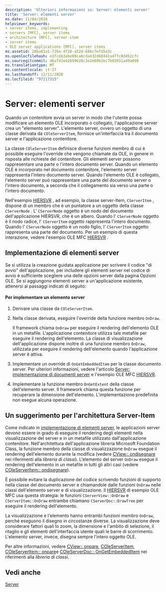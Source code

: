 ```yaml
---
description: 'Ulteriori informazioni su: Server: elementi server'
title: 'Server: elementi server'
ms.date: 11/04/2016
helpviewer_keywords:
- server items, implementing
- servers [MFC], server items
- architecture [MFC], server-item
- server items
- OLE server applications [MFC], server items
ms.assetid: 28ba81a1-726a-4728-a52d-68bc7efd5a3c
ms.openlocfilehash: e3fceb3abe89ca6cda432d60441a47fc0d452cfc
ms.sourcegitcommit: d6af41e42699628c3e2e6063ec7b03931a49a098
ms.translationtype: MT
ms.contentlocale: it-IT
ms.lasthandoff: 12/11/2020
ms.locfileid: "97217315"
---
```

# <a name="servers-server-items"></a>Server: elementi server

Quando un contenitore avvia un server in modo che l'utente possa modificare un elemento OLE incorporato o collegato, l'applicazione server crea un "elemento server". L'elemento server, ovvero un oggetto di una classe derivata da `COleServerItem`, fornisce un'interfaccia tra il documento server e l'applicazione contenitore.

La classe `COleServerItem` definisce diverse funzioni membro di cui è possibile eseguire l'override che vengono chiamate da OLE, in genere in risposta alle richieste del contenitore. Gli elementi server possono rappresentare una parte o l'intero documento server. Quando un elemento OLE è incorporato nel documento contenitore, l'elemento server rappresenta l'intero documento server. Quando l'elemento OLE è collegato, l'elemento server può rappresentare una parte del documento server o l'intero documento, a seconda che il collegamento sia verso una parte o l'intero documento.

Nell'esempio [HIERSVR](../overview/visual-cpp-samples.md) , ad esempio, la classe server-Item, `CServerItem` , dispone di un membro che è un puntatore a un oggetto della classe `CServerNode` . L' `CServerNode` oggetto è un nodo del documento dell'applicazione HIERSVR, che è un albero. Quando l' `CServerNode` oggetto è il nodo radice, l' `CServerItem` oggetto rappresenta l'intero documento. Quando l' `CServerNode` oggetto è un nodo figlio, l' `CServerItem` oggetto rappresenta una parte del documento. Per un esempio di questa interazione, vedere l'esempio OLE MFC [HIERSVR](../overview/visual-cpp-samples.md) .

## <a name="implementing-server-items"></a><a name="_core_implementing_server_items"></a> Implementazione di elementi server

Se si utilizza la creazione guidata applicazione per scrivere il codice "di avvio" dell'applicazione, per includere gli elementi server nel codice di avvio è sufficiente scegliere una delle opzioni server dalla pagina Opzioni OLE. Se si aggiungono elementi server a un'applicazione esistente, attenersi ai passaggi indicati di seguito:

#### <a name="to-implement-a-server-item"></a>Per implementare un elemento server

1. Derivare una classe da `COleServerItem`.

1. Nella classe derivata, eseguire l'override della funzione membro `OnDraw`.

   Il framework chiama `OnDraw` per eseguire il rendering dell'elemento OLE in un metafile. L'applicazione contenitore utilizza tale metafile per eseguire il rendering dell'elemento. La classe di visualizzazione dell'applicazione dispone inoltre di una funzione membro `OnDraw`, utilizzata per eseguire il rendering dell'elemento quando l'applicazione server è attiva.

1. Implementare un override di `OnGetEmbeddedItem` per la classe documento server. Per ulteriori informazioni, vedere l'articolo [Server: implementazione di documenti server](../mfc/servers-implementing-server-documents.md) e l'esempio OLE MFC [HIERSVR](../overview/visual-cpp-samples.md).

1. Implementare la funzione membro `OnGetExtent` della classe dell'elemento server. Il framework chiama questa funzione per recuperare la dimensione dell'elemento. L'implementazione predefinita non esegue alcuna operazione.

## <a name="a-tip-for-server-item-architecture"></a><a name="_core_a_tip_for_server.2d.item_architecture"></a> Un suggerimento per l'architettura Server-Item

Come indicato in [implementazione di elementi server](#_core_implementing_server_items), le applicazioni server devono essere in grado di eseguire il rendering degli elementi nella visualizzazione del server e in un metafile utilizzato dall'applicazione contenitore. Nell'architettura dell'applicazione libreria Microsoft Foundation Class, la funzione membro della classe di visualizzazione `OnDraw` esegue il rendering dell'elemento durante la modifica (vedere [CView:: ondisegnare](../mfc/reference/cview-class.md#ondraw) nei riferimenti alla *libreria di classi*). L'elemento del server `OnDraw` esegue il rendering dell'elemento in un metafile in tutti gli altri casi (vedere [COleServerItem:: ondisegnare](../mfc/reference/coleserveritem-class.md#ondraw)).

È possibile evitare la duplicazione del codice scrivendo funzioni di supporto nella classe del documento server e chiamandole dalle funzioni `OnDraw` nelle classi dell'elemento server e di visualizzazione. Il [HIERSVR](../overview/visual-cpp-samples.md) di esempio OLE MFC usa questa strategia: le funzioni `CServerView::OnDraw` e `CServerItem::OnDraw` entrambe chiamano `CServerDoc::DrawTree` per eseguire il rendering dell'elemento.

La visualizzazione e l'elemento hanno entrambi funzioni membro `OnDraw`, perché eseguono il disegno in circostanze diverse. La visualizzazione deve considerare fattori quali lo zoom, la dimensione e l'ambito di selezione, il ritaglio e gli elementi dell'interfaccia utente quali le barre di scorrimento. L'elemento server, invece, disegna sempre l'intero oggetto OLE.

Per altre informazioni, vedere [CView:: onpare](../mfc/reference/cview-class.md#ondraw), [COleServerItem](../mfc/reference/coleserveritem-class.md), [COleServerItem:: onpare](../mfc/reference/coleserveritem-class.md#ondraw)e [COleServerDoc:: OnGetEmbeddedItem](../mfc/reference/coleserverdoc-class.md#ongetembeddeditem) nei riferimenti alla *libreria di classi*.

## <a name="see-also"></a>Vedi anche

[Server](../mfc/servers.md)
